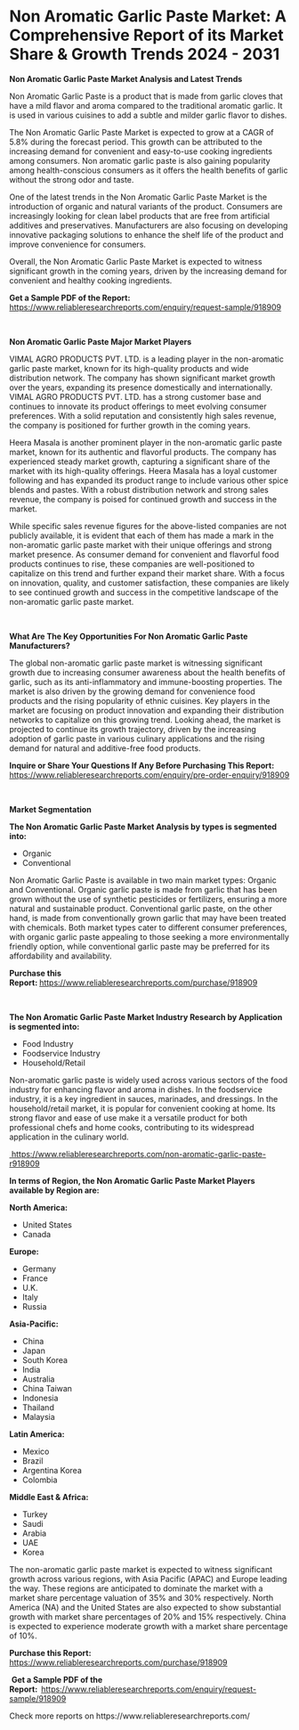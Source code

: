<p><h1>Non Aromatic Garlic Paste Market: A Comprehensive Report of its Market Share & Growth Trends 2024 - 2031</h1></p><p><strong>Non Aromatic Garlic Paste Market Analysis and Latest Trends</strong></p>
<p><p>Non Aromatic Garlic Paste is a product that is made from garlic cloves that have a mild flavor and aroma compared to the traditional aromatic garlic. It is used in various cuisines to add a subtle and milder garlic flavor to dishes.</p><p>The Non Aromatic Garlic Paste Market is expected to grow at a CAGR of 5.8% during the forecast period. This growth can be attributed to the increasing demand for convenient and easy-to-use cooking ingredients among consumers. Non aromatic garlic paste is also gaining popularity among health-conscious consumers as it offers the health benefits of garlic without the strong odor and taste.</p><p>One of the latest trends in the Non Aromatic Garlic Paste Market is the introduction of organic and natural variants of the product. Consumers are increasingly looking for clean label products that are free from artificial additives and preservatives. Manufacturers are also focusing on developing innovative packaging solutions to enhance the shelf life of the product and improve convenience for consumers.</p><p>Overall, the Non Aromatic Garlic Paste Market is expected to witness significant growth in the coming years, driven by the increasing demand for convenient and healthy cooking ingredients.</p></p>
<p><strong>Get a Sample PDF of the Report:&nbsp;</strong> <a href="https://www.reliableresearchreports.com/enquiry/request-sample/918909">https://www.reliableresearchreports.com/enquiry/request-sample/918909</a></p>
<p>&nbsp;</p>
<p><strong>Non Aromatic Garlic Paste Major Market Players</strong></p>
<p><p>VIMAL AGRO PRODUCTS PVT. LTD. is a leading player in the non-aromatic garlic paste market, known for its high-quality products and wide distribution network. The company has shown significant market growth over the years, expanding its presence domestically and internationally. VIMAL AGRO PRODUCTS PVT. LTD. has a strong customer base and continues to innovate its product offerings to meet evolving consumer preferences. With a solid reputation and consistently high sales revenue, the company is positioned for further growth in the coming years.</p><p>Heera Masala is another prominent player in the non-aromatic garlic paste market, known for its authentic and flavorful products. The company has experienced steady market growth, capturing a significant share of the market with its high-quality offerings. Heera Masala has a loyal customer following and has expanded its product range to include various other spice blends and pastes. With a robust distribution network and strong sales revenue, the company is poised for continued growth and success in the market.</p><p>While specific sales revenue figures for the above-listed companies are not publicly available, it is evident that each of them has made a mark in the non-aromatic garlic paste market with their unique offerings and strong market presence. As consumer demand for convenient and flavorful food products continues to rise, these companies are well-positioned to capitalize on this trend and further expand their market share. With a focus on innovation, quality, and customer satisfaction, these companies are likely to see continued growth and success in the competitive landscape of the non-aromatic garlic paste market.</p></p>
<p>&nbsp;</p>
<p><strong>What Are The Key Opportunities For Non Aromatic Garlic Paste Manufacturers?</strong></p>
<p><p>The global non-aromatic garlic paste market is witnessing significant growth due to increasing consumer awareness about the health benefits of garlic, such as its anti-inflammatory and immune-boosting properties. The market is also driven by the growing demand for convenience food products and the rising popularity of ethnic cuisines. Key players in the market are focusing on product innovation and expanding their distribution networks to capitalize on this growing trend. Looking ahead, the market is projected to continue its growth trajectory, driven by the increasing adoption of garlic paste in various culinary applications and the rising demand for natural and additive-free food products.</p></p>
<p><strong>Inquire or Share Your Questions If Any Before Purchasing This Report:</strong> <a href="https://www.reliableresearchreports.com/enquiry/pre-order-enquiry/918909">https://www.reliableresearchreports.com/enquiry/pre-order-enquiry/918909</a></p>
<p>&nbsp;</p>
<p><strong>Market Segmentation</strong></p>
<p><strong>The Non Aromatic Garlic Paste Market Analysis by types is segmented into:</strong></p>
<p><ul><li>Organic</li><li>Conventional</li></ul></p>
<p><p>Non Aromatic Garlic Paste is available in two main market types: Organic and Conventional. Organic garlic paste is made from garlic that has been grown without the use of synthetic pesticides or fertilizers, ensuring a more natural and sustainable product. Conventional garlic paste, on the other hand, is made from conventionally grown garlic that may have been treated with chemicals. Both market types cater to different consumer preferences, with organic garlic paste appealing to those seeking a more environmentally friendly option, while conventional garlic paste may be preferred for its affordability and availability.</p></p>
<p><strong>Purchase this Report:&nbsp;</strong><a href="https://www.reliableresearchreports.com/purchase/918909">https://www.reliableresearchreports.com/purchase/918909</a></p>
<p>&nbsp;</p>
<p><strong>The Non Aromatic Garlic Paste Market Industry Research by Application is segmented into:</strong></p>
<p><ul><li>Food Industry</li><li>Foodservice Industry</li><li>Household/Retail</li></ul></p>
<p><p>Non-aromatic garlic paste is widely used across various sectors of the food industry for enhancing flavor and aroma in dishes. In the foodservice industry, it is a key ingredient in sauces, marinades, and dressings. In the household/retail market, it is popular for convenient cooking at home. Its strong flavor and ease of use make it a versatile product for both professional chefs and home cooks, contributing to its widespread application in the culinary world.</p></p>
<p><a href="https://www.reliableresearchreports.com/non-aromatic-garlic-paste-r918909">&nbsp;https://www.reliableresearchreports.com/non-aromatic-garlic-paste-r918909</a></p>
<p><strong>In terms of Region, the Non Aromatic Garlic Paste Market Players available by Region are:</strong></p>
<p>
    <p> <strong> North America: </strong>
        <ul>
            <li>United States</li>
            <li>Canada</li>
        </ul>
        </p> 
    <p> <strong> Europe: </strong>
        <ul>
            <li>Germany</li>
            <li>France</li>
            <li>U.K.</li>
            <li>Italy</li>
            <li>Russia</li>
        </ul>
        </p> 
    <p> <strong> Asia-Pacific: </strong>
        <ul>
            <li>China</li>
            <li>Japan</li>
            <li>South Korea</li>
            <li>India</li>
            <li>Australia</li>
            <li>China Taiwan</li>
            <li>Indonesia</li>
            <li>Thailand</li>
            <li>Malaysia</li>
        </ul>
        </p> 
    <p> <strong> Latin America: </strong>
        <ul>
            <li>Mexico</li>
            <li>Brazil</li>
            <li>Argentina Korea</li>
            <li>Colombia</li>
        </ul>
        </p> 
    <p> <strong> Middle East & Africa: </strong>
        <ul>
            <li>Turkey</li>
            <li>Saudi</li>
            <li>Arabia</li>
            <li>UAE</li>
            <li>Korea</li>
        </ul>
    </p>
    </p>
<p><p>The non-aromatic garlic paste market is expected to witness significant growth across various regions, with Asia Pacific (APAC) and Europe leading the way. These regions are anticipated to dominate the market with a market share percentage valuation of 35% and 30% respectively. North America (NA) and the United States are also expected to show substantial growth with market share percentages of 20% and 15% respectively. China is expected to experience moderate growth with a market share percentage of 10%.</p></p>
<p><strong>Purchase this Report: </strong><a href="https://www.reliableresearchreports.com/purchase/918909">https://www.reliableresearchreports.com/purchase/918909</a></p>
<p>&nbsp;<strong>Get a Sample PDF of the Report:&nbsp;&nbsp;</strong><a href="https://www.reliableresearchreports.com/enquiry/request-sample/918909">https://www.reliableresearchreports.com/enquiry/request-sample/918909</a></p>
<p><strong></strong></p>
<p>Check more reports on https://www.reliableresearchreports.com/</p>